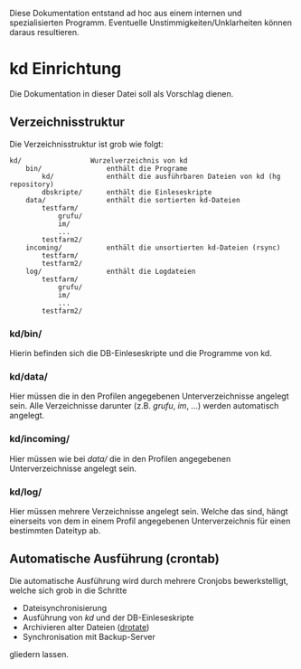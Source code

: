 Diese Dokumentation entstand ad hoc aus einem internen und spezialisierten
Programm. Eventuelle Unstimmigkeiten/Unklarheiten können daraus resultieren.

# kd Einrichtung

Die Dokumentation in dieser Datei soll als Vorschlag dienen.

## Verzeichnisstruktur

Die Verzeichnisstruktur ist grob wie folgt:

    kd/                 Wurzelverzeichnis von kd
        bin/                enthält die Programe
            kd/             enthält die ausführbaren Dateien von kd (hg repository)
            dbskripte/      enthält die Einleseskripte
        data/               enthält die sortierten kd-Dateien
            testfarm/
                grufu/           
                im/
                ...
            testfarm2/
        incoming/           enthält die unsortierten kd-Dateien (rsync)
            testfarm/
            testfarm2/
        log/                enthält die Logdateien
            testfarm/
                grufu/
                im/
                ...
            testfarm2/

### kd/bin/

Hierin befinden sich die DB-Einleseskripte und die Programme von 
kd.

### kd/data/

Hier müssen die in den Profilen angegebenen Unterverzeichnisse angelegt 
sein. Alle Verzeichnisse darunter (z.B. _grufu_, _im_, ...) werden automatisch 
angelegt.

### kd/incoming/

Hier müssen wie bei _data/_ die in den Profilen angegebenen 
Unterverzeichnisse angelegt sein.

### kd/log/

Hier müssen mehrere Verzeichnisse angelegt sein. Welche das sind, hängt 
einerseits von dem in einem Profil angegebenen Unterverzeichnis für einen 
bestimmten Dateityp ab.

## Automatische Ausführung (crontab)

Die automatische Ausführung wird durch mehrere Cronjobs bewerkstelligt, 
welche sich grob in die Schritte

 * Dateisynchronisierung
 * Ausführung von _kd_ und der DB-Einleseskripte
 * Archivieren alter Dateien ([drotate](http://movb.de/drotate))
 * Synchronisation mit Backup-Server

gliedern lassen.

